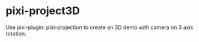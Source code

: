 # pixi-project3D

Use pixi-plugin: pixi-projection to create an 3D demo with camera on 3 axis rotation. 
